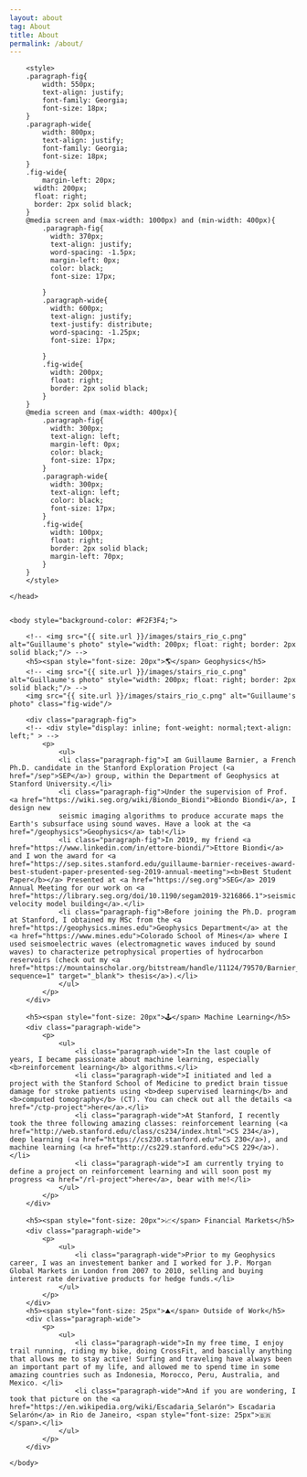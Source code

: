 ```yaml
---
layout: about
tag: About
title: About
permalink: /about/
---
```


<html>
    <head>
        <!-- <title>Guillaume</title> -->
        <!-- <link type="text/css" rel="stylesheet" href="/css/about_style.css"/> -->

        <style>
        .paragraph-fig{
            width: 550px;
            text-align: justify;
            font-family: Georgia;
            font-size: 18px;
        }
        .paragraph-wide{
            width: 800px;
            text-align: justify;
            font-family: Georgia;
            font-size: 18px;
        }        
        .fig-wide{
            margin-left: 20px;
          width: 200px;
          float: right;
          border: 2px solid black;
        }         
        @media screen and (max-width: 1000px) and (min-width: 400px){
            .paragraph-fig{
              width: 370px;
              text-align: justify;
              word-spacing: -1.5px;                            
              margin-left: 0px;
              color: black;
              font-size: 17px;

            }
            .paragraph-wide{
              width: 600px;
              text-align: justify;
              text-justify: distribute;
              word-spacing: -1.25px;
              font-size: 17px;

            }  
            .fig-wide{
              width: 200px;
              float: right;
              border: 2px solid black;
            }
        }    
        @media screen and (max-width: 400px){
            .paragraph-fig{
              width: 300px;
              text-align: left;
              margin-left: 0px;
              color: black;
              font-size: 17px;
            }
            .paragraph-wide{
              width: 300px;
              text-align: left;   
              color: black;
              font-size: 17px;
            }  
            .fig-wide{
              width: 100px;
              float: right;
              border: 2px solid black;
              margin-left: 70px;
            }                                        
        }
        </style>

    </head>


    <body style="background-color: #F2F3F4;">

        <!-- <img src="{{ site.url }}/images/stairs_rio_c.png" alt="Guillaume's photo" style="width: 200px; float: right; border: 2px solid black;"/> -->
        <h5><span style="font-size: 20px">🌎</span> Geophysics</h5>
        <!-- <img src="{{ site.url }}/images/stairs_rio_c.png" alt="Guillaume's photo" style="width: 200px; float: right; border: 2px solid black;"/> -->
        <img src="{{ site.url }}/images/stairs_rio_c.png" alt="Guillaume's photo" class="fig-wide"/>

        <div class="paragraph-fig">
        <!-- <div style="display: inline; font-weight: normal;text-align: left;" > -->
            <p>
                <ul>
                <li class="paragraph-fig">I am Guillaume Barnier, a French Ph.D. candidate in the Stanford Exploration Project (<a href="/sep">SEP</a>) group, within the Department of Geophysics at Stanford University.</li>
                <li class="paragraph-fig">Under the supervision of Prof. <a href="https://wiki.seg.org/wiki/Biondo_Biondi">Biondo Biondi</a>, I design new
                seismic imaging algorithms to produce accurate maps the Earth's subsurface using sound waves. Have a look at the <a href="/geophysics">Geophysics</a> tab!</li>
                <li class="paragraph-fig">In 2019, my friend <a href="https://www.linkedin.com/in/ettore-biondi/">Ettore Biondi</a> and I won the award for <a href="https://sep.sites.stanford.edu/guillaume-barnier-receives-award-best-student-paper-presented-seg-2019-annual-meeting"><b>Best Student Paper</b></a> Presented at <a href="https://seg.org">SEG</a> 2019 Annual Meeting for our work on <a href="https://library.seg.org/doi/10.1190/segam2019-3216866.1">seismic velocity model building</a>.</li>
                <li class="paragraph-fig">Before joining the Ph.D. program at Stanford, I obtained my MSc from the <a href="https://geophysics.mines.edu">Geophysics Department</a> at the <a href="https://www.mines.edu">Colorado School of Mines</a> where I used seismoelectric waves (electromagnetic waves induced by sound waves) to characterize petrophysical properties of hydrocarbon reservoirs (check out my <a href="https://mountainscholar.org/bitstream/handle/11124/79570/Barnier_mines_0052N_10305.pdf?sequence=1" target="_blank"> thesis</a>).</li>
                </ul>
            </p>
        </div>

        <h5><span style="font-size: 20px">🕹️</span> Machine Learning</h5>
        <div class="paragraph-wide">
            <p>
                <ul>
                    <li class="paragraph-wide">In the last couple of years, I became passionate about machine learning, especially <b>reinforcement learning</b> algorithms.</li>
                    <li class="paragraph-wide">I initiated and led a project with the Stanford School of Medicine to predict brain tissue damage for stroke patients using <b>deep supervised learning</b> and <b>computed tomography</b> (CT). You can check out all the details <a href="/ctp-project">here</a>.</li>
                    <li class="paragraph-wide">At Stanford, I recently took the three following amazing classes: reinforcement learning (<a href="http://web.stanford.edu/class/cs234/index.html">CS 234</a>), deep learning (<a href="https://cs230.stanford.edu">CS 230</a>), and machine learning (<a href="http://cs229.stanford.edu">CS 229</a>).</li>
                    <li class="paragraph-wide">I am currently trying to define a project on reinforcement learning and will soon post my progress <a href="/rl-project">here</a>, bear with me!</li>
                </ul>
            </p>
        </div>

        <h5><span style="font-size: 20px">📈</span> Financial Markets</h5>
        <div class="paragraph-wide">
            <p>
                <ul>
                    <li class="paragraph-wide">Prior to my Geophysics career, I was an investement banker and I worked for J.P. Morgan Global Markets in London from 2007 to 2010, selling and buying interest rate derivative products for hedge funds.</li>
                </ul>
            </p>
        </div>
        <h5><span style="font-size: 25px">⛰️</span> Outside of Work</h5>
        <div class="paragraph-wide">
            <p>
                <ul>
                    <li class="paragraph-wide">In my free time, I enjoy trail running, riding my bike, doing CrossFit, and bascially anything that allows me to stay active! Surfing and traveling have always been an important part of my life, and allowed me to spend time in some amazing countries such as Indonesia, Morocco, Peru, Australia, and Mexico. </li>
                    <li class="paragraph-wide">And if you are wondering, I took that picture on the <a href="https://en.wikipedia.org/wiki/Escadaria_Selarón"> Escadaria Selarón</a> in Rio de Janeiro, <span style="font-size: 25px">🇧🇷</span>.</li>
                </ul>
            </p>
        </div>

    </body>
</html>
